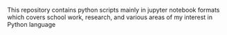 This repository contains python scripts mainly in jupyter notebook formats which covers school work, research, and various areas of my interest in Python language
